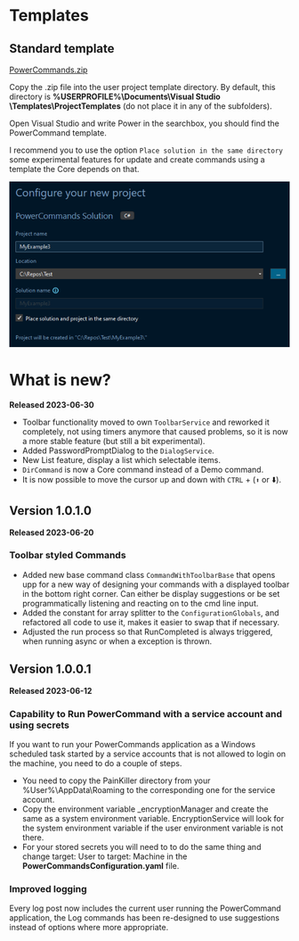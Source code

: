 # Templates

## Standard template

[PowerCommands.zip](PowerCommands.zip)

Copy the .zip file into the user project template directory. By default, this directory is **%USERPROFILE%\Documents\Visual Studio <version>\Templates\ProjectTemplates** (do not place it in any of the subfolders).

Open Visual Studio and write Power in the searchbox, you should find the PowerCommand template.

I recommend you to use the option ```Place solution in the same directory``` some experimental features for update and create commands using a template the Core depends on that.

![Alt text](../Docs/images/VS_solution_option.png?raw=true "Command Base")


# What is new?

**Released 2023-06-30**
- Toolbar functionality moved to own ```ToolbarService``` and reworked it completely, not using timers anymore that caused problems, so it is now a more stable feature (but still a bit experimental).
- Added PasswordPromptDialog to the ```DialogService```.
- New List feature, display a list which selectable items.
- ```DirCommand``` is now a Core command instead of a Demo command.
- It is now possible to move the cursor up and down with ```CTRL``` + (```⬆️```  or ⬇️).
## Version 1.0.1.0
**Released 2023-06-20**
### Toolbar styled Commands
- Added new base command class ```CommandWithToolbarBase``` that opens upp for a new way of designing your commands with a displayed toolbar in the bottom right corner. Can either be display suggestions or be set programmatically listening and reacting on to the cmd line input.
- Added the constant for array splitter to the ```ConfigurationGlobals```, and refactored all code to use it, makes it easier to swap that if necessary.
- Adjusted the run process so that RunCompleted is always triggered, when running async or when a exception is thrown.
## Version 1.0.0.1
**Released 2023-06-12**
### Capability to Run PowerCommand with a service account and using secrets
If you want to run your PowerCommands application as a Windows scheduled task started by a service accounts that is not allowed to login on the machine, you need to do a couple of steps.

- You need to copy the PainKiller directory from your %User%\AppData\Roaming to the corresponding one for the service account. 
- Copy the environment variable _encryptionManager and create the same as a system environment variable. EncryptionService will look for the system environment variable if the user environment variable is not there. 
- For your stored secrets you will need to to do the same thing and change target: User to target: Machine in the **PowerCommandsConfiguration.yaml** file.
### Improved logging
Every log post now includes the current user running the PowerCommand application, the Log commands has been re-designed to use suggestions instead of options where more appropriate.